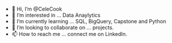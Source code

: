 - 👋 Hi, I’m @CeleCook
- 👀 I’m interested in ... Data Anaylytics
- 🌱 I’m currently learning ... SQL, BigQuery, Capstone and Python
- 💞️ I’m looking to collaborate on ... projects.
- 📫 How to reach me ... connect me on LinkedIn.

<!---
CeleCook/CeleCook is a ✨ special ✨ repository because its `README.md` (this file) appears on your GitHub profile.
You can click the Preview link to take a look at your changes.
--->

